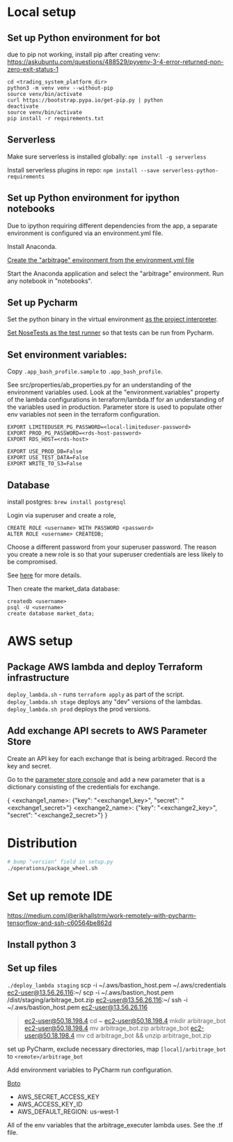 # Local setup 

## Set up Python environment for bot

due to pip not working, install pip after creating venv: https://askubuntu.com/questions/488529/pyvenv-3-4-error-returned-non-zero-exit-status-1
```
cd <trading_system_platform_dir>
python3 -m venv venv --without-pip
source venv/bin/activate
curl https://bootstrap.pypa.io/get-pip.py | python
deactivate
source venv/bin/activate
pip install -r requirements.txt
```

## Serverless
Make sure serverless is installed globally:
`npm install -g serverless`

Install serverless plugins in repo: 
`npm install --save serverless-python-requirements`

## Set up Python environment for ipython notebooks
Due to ipython requiring different dependencies from the app, a separate environment is configured via an environment.yml
file. 

Install Anaconda.

[Create the "arbitrage" environment from the environment.yml file](https://conda.io/docs/user-guide/tasks/manage-environments.html#creating-an-environment-from-an-environment-yml-file)

Start the Anaconda application and select the "arbitrage" environment. Run any notebook in "notebooks".

## Set up Pycharm
Set the python binary in the virtual environment [as the project interpreter](https://www.jetbrains.com/help/pycharm/configuring-python-interpreter.html#local-interpreter). 

[Set NoseTests as the test runner](https://www.jetbrains.com/help/pycharm/run-debug-configuration-nosetests.html) so 
that tests can be run from Pycharm. 


## Set environment variables:
Copy `.app_bash_profile.sample` to `.app_bash_profile`. 
 
See src/properties/ab_properties.py for an understanding of the environment variables used. Look at the 
"environment.variables" property of the lambda configurations in terraform/lambda.tf for an understanding of the 
variables used in production. Parameter store is used to populate other env variables not seen in the
terraform configuration. 

```
EXPORT LIMITEDUSER_PG_PASSWORD=<local-limiteduser-password>
EXPORT PROD_PG_PASSWORD=<rds-host-password>
EXPORT RDS_HOST=<rds-host>

EXPORT USE_PROD_DB=False
EXPORT USE_TEST_DATA=False
EXPORT WRITE_TO_S3=False

```
## Database
install postgres:
`brew install postgresql`

Login via superuser and create a role, <username>
```
CREATE ROLE <username> WITH PASSWORD <password> 
ALTER ROLE <username> CREATEDB; 
```
Choose a different password from your superuser password. The reason you create a new role is so that your superuser 
credentials are less likely to be compromised. 

See [here](https://www.codementor.io/engineerapart/getting-started-with-postgresql-on-mac-osx-are8jcopb) for more 
details.

Then create the market_data database:
```
createdb <username>
psql -U <username>
create database market_data;
```

# AWS setup


## Package AWS lambda and deploy Terraform infrastructure
`deploy_lambda.sh` - runs `terraform apply` as part of the script. `deploy_lambda.sh stage` deploys any "dev" versions
of the lambdas. `deploy_lambda.sh prod` deploys the prod versions. 

## Add exchange API secrets to AWS Parameter Store
Create an API key for each exchange that is being arbitraged. Record the key and secret. 

Go to the [parameter store console](https://us-west-1.console.aws.amazon.com/systems-manager/parameters/) and add a new 
parameter that is a dictionary consisting of the credentials for exchange.

{
    <exchange1_name>: {"key": "<exchange1_key>", "secret": "<exchange1_secret>"}
    <exchange2_name>: {"key": "<exchange2_key>", "secret": "<exchange2_secret>"}
}

# Distribution

```bash
# bump "version" field in setup.py
./operations/package_wheel.sh
```

# Set up remote IDE
https://medium.com/@erikhallstrm/work-remotely-with-pycharm-tensorflow-and-ssh-c60564be862d
 

## Install python 3 

## Set up files
`./deploy_lambda staging`
scp -i ~/.aws/bastion_host.pem ~/.aws/credentials ec2-user@13.56.26.116:~/
scp -i ~/.aws/bastion_host.pem /dist/staging/arbitrage_bot.zip ec2-user@13.56.26.116:~/
ssh -i ~/.aws/bastion_host.pem ec2-user@13.56.26.116
> ec2-user@50.18.198.4 cd ~
> ec2-user@50.18.198.4 mkdir arbitrage_bot
> ec2-user@50.18.198.4 mv arbitrage_bot.zip arbitrage_bot
> ec2-user@50.18.198.4 mv cd arbitrage_bot && unzip arbitrage_bot.zip

set up PyCharm, exclude necessary directories, map `[local]/arbitrage_bot` to
`<remote>/arbitrage_bot`

Add environment variables to PyCharm run configuration.
 
[Boto](http://boto3.readthedocs.io/en/latest/guide/configuration.html#environment-variables)
* AWS_SECRET_ACCESS_KEY
* AWS_ACCESS_KEY_ID
* AWS_DEFAULT_REGION: us-west-1

All of the env variables that the arbitrage_executer lambda uses. See the .tf file. 


